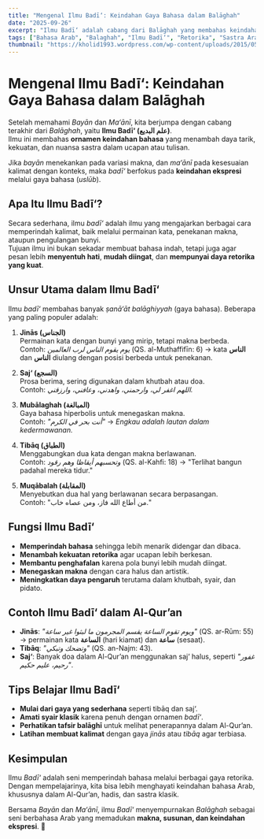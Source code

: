 ```yaml
---
title: "Mengenal Ilmu Badī‘: Keindahan Gaya Bahasa dalam Balāghah"
date: "2025-09-26"
excerpt: "Ilmu Badī‘ adalah cabang dari Balāghah yang membahas keindahan gaya bahasa melalui berbagai ornamen sastra, seperti jinās, saj‘, dan mubālaghah. Artikel ini akan mengulas dasar-dasar ilmu badī‘ dan perannya dalam memperindah bahasa Arab."
tags: ["Bahasa Arab", "Balaghah", "Ilmu Badī‘", "Retorika", "Sastra Arab"]
thumbnail: "https://kholid1993.wordpress.com/wp-content/uploads/2015/05/images.jpg"
---
```


# Mengenal Ilmu Badī‘: Keindahan Gaya Bahasa dalam Balāghah

Setelah memahami _Bayān_ dan _Ma‘ānī_, kita berjumpa dengan cabang terakhir dari _Balāghah_, yaitu **Ilmu Badī‘ (علم البديع)**.  
Ilmu ini membahas **ornamen keindahan bahasa** yang menambah daya tarik, kekuatan, dan nuansa sastra dalam ucapan atau tulisan.

Jika _bayān_ menekankan pada variasi makna, dan _ma‘ānī_ pada kesesuaian kalimat dengan konteks, maka _badī‘_ berfokus pada **keindahan ekspresi** melalui gaya bahasa (_uslūb_).

## Apa Itu Ilmu Badī‘?

Secara sederhana, ilmu _badī‘_ adalah ilmu yang mengajarkan berbagai cara memperindah kalimat, baik melalui permainan kata, penekanan makna, ataupun pengulangan bunyi.  
Tujuan ilmu ini bukan sekadar membuat bahasa indah, tetapi juga agar pesan lebih **menyentuh hati**, **mudah diingat**, dan **mempunyai daya retorika yang kuat**.

## Unsur Utama dalam Ilmu Badī‘

Ilmu _badī‘_ membahas banyak _ṣanā‘āt balāghiyyah_ (gaya bahasa). Beberapa yang paling populer adalah:

1. **Jinās (الجناس)**  
   Permainan kata dengan bunyi yang mirip, tetapi makna berbeda.  
   Contoh: _يوم يقوم الناس لرب العالمين_ (QS. al-Muthaffifīn: 6) → kata **الناس** dan **الناس** diulang dengan posisi berbeda untuk penekanan.

2. **Saj‘ (السجع)**  
   Prosa berima, sering digunakan dalam khutbah atau doa.  
   Contoh: _اللهم اغفر لي، وارحمني، واهدني، وعافني، وارزقني._

3. **Mubālaghah (المبالغة)**  
   Gaya bahasa hiperbolis untuk menegaskan makna.  
   Contoh: _"أنت بحر في الكرم"_ → _Engkau adalah lautan dalam kedermawanan._

4. **Tibāq (الطباق)**  
   Menggabungkan dua kata dengan makna berlawanan.  
   Contoh: _وتحسبهم أيقاظا وهم رقود_ (QS. al-Kahfi: 18) → "Terlihat bangun padahal mereka tidur."

5. **Muqābalah (المقابلة)**  
   Menyebutkan dua hal yang berlawanan secara berpasangan.  
   Contoh: "من أطاع الله فاز، ومن عصاه خاب."

## Fungsi Ilmu Badī‘

- **Memperindah bahasa** sehingga lebih menarik didengar dan dibaca.
- **Menambah kekuatan retorika** agar ucapan lebih berkesan.
- **Membantu penghafalan** karena pola bunyi lebih mudah diingat.
- **Menegaskan makna** dengan cara halus dan artistik.
- **Meningkatkan daya pengaruh** terutama dalam khutbah, syair, dan pidato.

## Contoh Ilmu Badī‘ dalam Al-Qur’an

- **Jinās**: _"ويوم تقوم الساعة يقسم المجرمون ما لبثوا غير ساعة"_ (QS. ar-Rūm: 55) → permainan kata **الساعة** (hari kiamat) dan **ساعة** (sesaat).
- **Tibāq**: _"وتضحك وتبكي"_ (QS. an-Najm: 43).
- **Saj‘**: Banyak doa dalam Al-Qur’an menggunakan saj‘ halus, seperti _"غفور رحيم، عليم حكيم"_.

## Tips Belajar Ilmu Badī‘

- **Mulai dari gaya yang sederhana** seperti tibāq dan saj‘.
- **Amati syair klasik** karena penuh dengan ornamen _badī‘_.
- **Perhatikan tafsir balāghī** untuk melihat penerapannya dalam Al-Qur’an.
- **Latihan membuat kalimat** dengan gaya _jinās_ atau _tibāq_ agar terbiasa.

## Kesimpulan

Ilmu _Badī‘_ adalah seni memperindah bahasa melalui berbagai gaya retorika. Dengan mempelajarinya, kita bisa lebih menghayati keindahan bahasa Arab, khususnya dalam Al-Qur’an, hadis, dan sastra klasik.

Bersama _Bayān_ dan _Ma‘ānī_, ilmu _Badī‘_ menyempurnakan _Balāghah_ sebagai seni berbahasa Arab yang memadukan **makna, susunan, dan keindahan ekspresi**. 🌺
